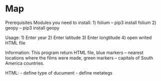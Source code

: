 # Map
Prerequisites
	Modules you need to install: 
		1) folium – pip3 install  folium
		2) geopy – pip3 install geopy

Usage:
	1) Enter year
	2) Enter latitude
	3) Enter longtitude
	4) open writed HTML file

Information:
	This program return HTML file, blue markers – nearest locations where the 	films were made, green markers – capitals of South America countries.
	
HTML:
	<!DOCTYPE html> - define type of ducument
	<meta> - define metategs
	<script> - designed to describe scripts
	<link> - communicates with an external document
	<style> - define styles of web-page
Example:
	Year:2000
	latitude:34
	longitude:34

![sreenshot](/home/bogdan/Pictures/Screenshot from 2020-02-18 22-36-01.png)



